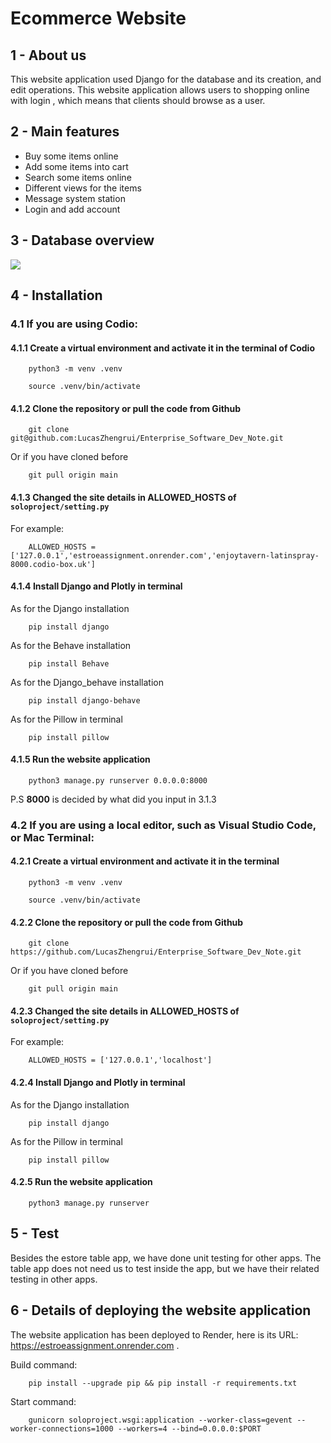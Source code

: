 # Ecommerce Website 

## 1 - About us

This website application used Django for the database and its creation, and edit operations. This website application allows users to shopping online  with login , which means that clients should browse as a user. 

## 2 - Main features

* Buy some items online
* Add some items into cart
* Search some items online
* Different views for the items 
* Message system station
* Login and add account

## 3 - Database overview

![](https://s2.loli.net/2023/05/06/z7HwmCaKZ2X9dn8.png)

## 4 - Installation

### 4.1 If you are using Codio:

#### 4.1.1 Create a virtual environment and activate it in the terminal of Codio
``` shell
    python3 -m venv .venv 
```

``` shell
    source .venv/bin/activate 
```

#### 4.1.2 Clone the repository or pull the code from Github
``` shell
    git clone git@github.com:LucasZhengrui/Enterprise_Software_Dev_Note.git
```
Or if you have cloned before

``` shell
    git pull origin main
```

#### 4.1.3 Changed the site details in **ALLOWED_HOSTS** of ```soloproject/setting.py```

For example:

``` shell
    ALLOWED_HOSTS = ['127.0.0.1','estroeassignment.onrender.com','enjoytavern-latinspray-8000.codio-box.uk']
```

#### 4.1.4 Install Django and Plotly in terminal

As for the Django installation

``` shell
    pip install django
```
As for the Behave installation

``` shell
    pip install Behave
```

As for the Django_behave installation

``` shell
    pip install django-behave
```

As for the Pillow in terminal

``` shell
    pip install pillow
```

#### 4.1.5 Run the website application

``` shell
    python3 manage.py runserver 0.0.0.0:8000
```

P.S **8000** is decided by what did you input in 3.1.3

### 4.2 If you are using a local editor, such as Visual Studio Code, or Mac Terminal:

#### 4.2.1 Create a virtual environment and activate it in the terminal
``` shell
    python3 -m venv .venv 
```

``` shell
    source .venv/bin/activate 
```

#### 4.2.2 Clone the repository or pull the code from Github
``` shell
    git clone https://github.com/LucasZhengrui/Enterprise_Software_Dev_Note.git
```
Or if you have cloned before

``` shell
    git pull origin main
```

#### 4.2.3 Changed the site details in **ALLOWED_HOSTS** of ```soloproject/setting.py```

For example:

``` shell
    ALLOWED_HOSTS = ['127.0.0.1','localhost']
```

#### 4.2.4 Install Django and Plotly in terminal

As for the Django installation

``` shell
    pip install django
```

As for the Pillow in terminal

``` shell
    pip install pillow
```

#### 4.2.5 Run the website application

``` shell
    python3 manage.py runserver
```

## 5 - Test

Besides the estore table app, we have done unit testing for other apps. The table app does not need us to test inside the app, but we have their related testing in other apps. 

## 6 - Details of deploying the website application

The website application has been deployed to Render, here is its URL: https://estroeassignment.onrender.com .

Build command:

``` shell
    pip install --upgrade pip && pip install -r requirements.txt
```

Start command:

``` shell
    gunicorn soloproject.wsgi:application --worker-class=gevent --worker-connections=1000 --workers=4 --bind=0.0.0.0:$PORT
```